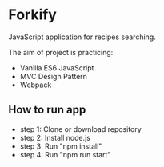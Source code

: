 # Forkify
JavaScript application for recipes searching.

The aim of project is practicing:
- Vanilla ES6 JavaScript
- MVC Design Pattern
- Webpack

## How to run app
- step 1: Clone or download repository
- step 2: Install node.js
- step 3: Run "npm install"
- step 4: Run "npm run start"